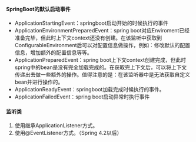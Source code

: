#### SpringBoot的默认启动事件
- ApplicationStartingEvent：springboot启动开始的时候执行的事件
- ApplicationEnvironmentPreparedEvent：spring boot对应Enviroment已经准备完毕，但此时上下文context还没有创建。在该监听中获取到ConfigurableEnvironment后可以对配置信息做操作，例如：修改默认的配置信息，增加额外的配置信息等等。
- ApplicationPreparedEvent：spring boot上下文context创建完成，但此时spring中的bean是没有完全加载完成的。在获取完上下文后，可以将上下文传递出去做一些额外的操作。值得注意的是：在该监听器中是无法获取自定义bean并进行操作的。
- ApplicationReadyEvent：springboot加载完成时候执行的事件。
- ApplicationFailedEvent：spring boot启动异常时执行事件

#### 监听类
1. 使用继承ApplicationListener方式。
2. 使用@EventListener方式。（Spring 4.2以后）
